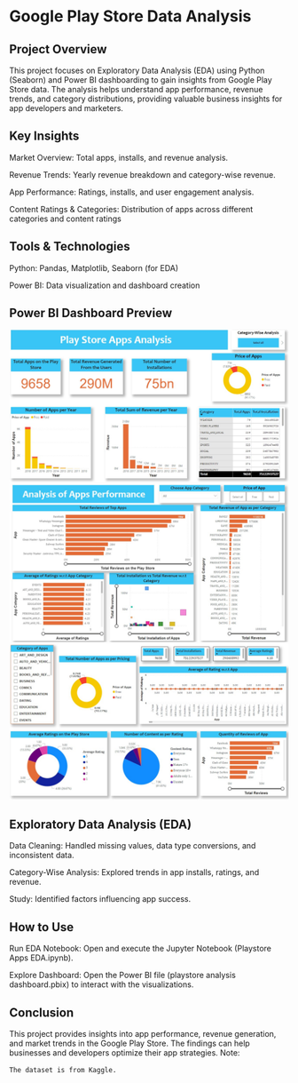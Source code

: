 # Google Play Store Data Analysis

## **Project Overview**

This project focuses on Exploratory Data Analysis (EDA) using Python (Seaborn) and Power BI dashboarding to gain insights from Google Play Store data. The analysis helps understand app performance, revenue trends, and category distributions, providing valuable business insights for app developers and marketers.

## **Key Insights**

Market Overview: Total apps, installs, and revenue analysis.

Revenue Trends: Yearly revenue breakdown and category-wise revenue.

App Performance: Ratings, installs, and user engagement analysis.

Content Ratings & Categories: Distribution of apps across different categories and content ratings

## **Tools & Technologies**

Python: Pandas, Matplotlib, Seaborn (for EDA)

Power BI: Data visualization and dashboard creation

## **Power BI Dashboard Preview**

<a href="#">
        <img src="Summary of apps.jpg"/>
</a>

<br>

<a href="#">
        <img src="Analysis of apps performance.jpg"/>
</a>

<br>

<a href="#">
        <img src="Analysis of category of apps.jpg"/>
</a>

<br>

## **Exploratory Data Analysis (EDA)**

Data Cleaning: Handled missing values, data type conversions, and inconsistent data.

Category-Wise Analysis: Explored trends in app installs, ratings, and revenue.

Study: Identified factors influencing app success.

## **How to Use**

Run EDA Notebook: Open and execute the Jupyter Notebook (Playstore Apps EDA.ipynb).

Explore Dashboard: Open the Power BI file (playstore analysis dashboard.pbix) to interact with the visualizations.

## **Conclusion**

This project provides insights into app performance, revenue generation, and market trends in the Google Play Store. The findings can help businesses and developers optimize their app strategies.
Note:

    The dataset is from Kaggle.
